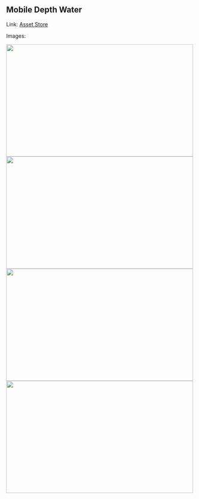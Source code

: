 ## Mobile Depth Water

Link: [Asset Store](https://assetstore.unity.com/packages/vfx/shaders/mobile-depth-water-shader-89541#description)

Images:

<img src="https://assetstorev1-prd-cdn.unity3d.com/key-image/d9bddc7c-b603-4568-a347-7ecbe93bb9b7.webp" width="500" height="300">
<img src="https://assetstorev1-prd-cdn.unity3d.com/package-screenshot/819967cf-cc47-4ee4-83a4-0ff7f1e4f0ae.webp" width="500" height="300">
<img src="https://assetstorev1-prd-cdn.unity3d.com/package-screenshot/781be057-ed96-4ca3-816e-7a2745f1e90c.webp" width="500" height="300">
<img src="https://assetstorev1-prd-cdn.unity3d.com/package-screenshot/aeabba20-d2f2-4946-ada7-d890adc46701.webp" width="500" height="300">
